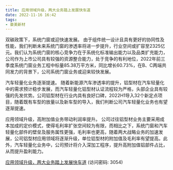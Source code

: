 ```yaml
---
title: 应用领域升级，两大业务踏上发展快车道
date: 2022-11-16 16:42
tags:
- 豪美新材
---
```

双碳政策下，系统门窗或迎快速发展。
由于组件统一设计且具有更好的协同性及性能，我们判断未来系统门窗的渗透率将进一步提升，行业空间或扩容至2325亿元。我们认为系统门窗的核心竞争力在于系统化标准输出能力以及品类扩充能力，公司作为上市公司具有较强的资源整合能力，处于竞争的有利地位，2022年前三季度系统门窗业务工程中标量85.38万平方米，同比增长60.73%，在B、C两端共同发力的背景下，公司系统门窗业务或迎来较快发展。

汽车轻量化业务逐渐提速。
随着新能源汽车渗透率的提升，铝型材在汽车轻量化中的需求预计稳步发展，而汽车轻量化铝型材认证流程较为严格，头部企业具有较强的先发优势。公司铝型材在行业内具有良好口碑，2022H1导入32个新定点项目，随着既有车型的放量以及新车型的导入，我们判断公司汽车轻量化业务也有望逐渐提速。
<!-- more -->
应用领域升级，高附加值业务带动利润率提升。
公司过往铝型材业务主要采用成本加成的定价模式，使得毛利率扩张空间较为有限，而相比之下，系统门窗和汽车轻量化部件的壁垒及服务属性更强，毛利率也更高，随着两大战略业务的加速发展，公司铝型材应用领域将逐渐升级，单位铝型材的附加值及毛利率有望提高。此外，汽车轻量化业务中，公司预计将介入深加工程序，提升高附加值铝部件占比，从而提升盈利能力。

[应用领域升级，两大业务踏上发展快车道](https://url12.ctfile.com/f/3948612-724540212-4e5f09?p=3054)
(访问密码: 3054)

